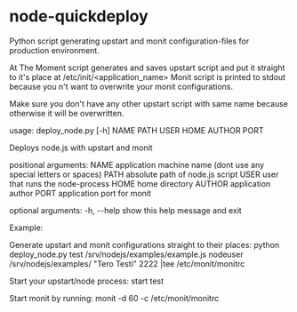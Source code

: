 node-quickdeploy
================

Python script generating upstart and monit configuration-files for production environment.

At The Moment script generates and saves upstart script and put it straight to it's place at /etc/init/<application_name>
Monit script is printed to stdout because you n't want to overwrite your monit configurations.

Make sure you don't have any other upstart script with same name because otherwise it will be overwritten.


usage: deploy_node.py [-h] NAME PATH USER HOME AUTHOR PORT

Deploys node.js with upstart and monit

positional arguments:
  NAME        application machine name (dont use any special letters or
              spaces)
  PATH        absolute path of node.js script
  USER        user that runs the node-process
  HOME        home directory
  AUTHOR      application author
  PORT        application port for monit

optional arguments:
  -h, --help  show this help message and exit

Example:


Generate upstart and monit configurations straight to their places:
python deploy_node.py test /srv/nodejs/examples/example.js nodeuser /srv/nodejs/examples/ "Tero Testi" 2222 |tee /etc/monit/monitrc

Start your upstart/node process:
start test

Start monit by running:
monit -d 60 -c /etc/monit/monitrc
